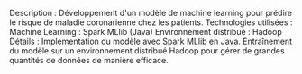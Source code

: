 Description :
      Développement d'un modèle de machine learning pour prédire le risque de maladie coronarienne chez les patients.
Technologies utilisées :
      Machine Learning : Spark MLlib (Java)
      Environnement distribué : Hadoop
Détails :
      Implementation du modèle avec Spark MLlib en Java.
      Entraînement du modèle sur un environnement distribué Hadoop pour gérer de grandes quantités de données de         manière efficace.
